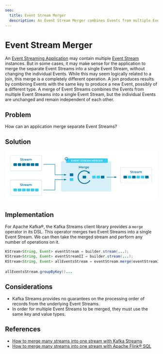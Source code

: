 ```yaml
---
seo:
  title: Event Stream Merger
  description: An Event Stream Merger combines Events from multiple Event Streams into a single Event Stream, without changing the underlying data.
---
```


# Event Stream Merger
An [Event Streaming Application](../event-processing/event-processing-application.md) may contain multiple [Event Stream](../event-stream/event-stream.md) instances. But in some cases, it may make sense for the application to merge the separate Event Streams into a single Event Stream, without changing the individual Events. While this may seem logically related to a join, this merge is a completely different operation. A join produces results by combining Events with the same key to produce a new Event, possibly of a different type. A merge of Event Streams combines the Events from multiple Event Streams into a single Event Stream, but the individual Events are unchanged and remain independent of each other.  

## Problem
How can an application merge separate Event Streams?

## Solution
![event-stream-merger](../img/event-stream-merger.svg)


## Implementation
For Apache Kafka®, the Kafka Streams client library provides a `merge` operator in its DSL. This operator merges two Event Streams into a single Event Stream. We can then take the merged stream and perform any number of operations on it.

```java
KStream<String, Event> eventStream = builder.stream(...);
KStream<String, Event> eventStreamII = builder.stream(...);
KStream<String, Event> allEventsStream = eventStream.merge(eventStreamII);

allEventsStream.groupByKey()...
```

## Considerations

* Kafka Streams provides no guarantees on the processing order of records from the underlying Event Streams.
* In order for multiple Event Streams to be merged, they must use the same key and value types.

## References
* [How to merge many streams into one stream with Kafka Streams](https://developer.confluent.io/confluent-tutorials/merging/kstreams/)
* [How to merge many streams into one stream with Apache Flink® SQL](https://developer.confluent.io/confluent-tutorials/merging/flinksql/)



